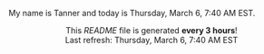 My name is Tanner and today is Thursday, March 6, 7:40 AM EST.

<p align="center">This <i>README</i> file is generated <b>every 3 hours</b>!</br>Last refresh: Thursday, March 6, 7:40 AM EST<br /></p>
